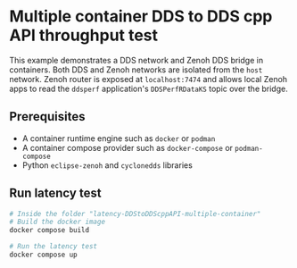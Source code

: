 
# Multiple container DDS to DDS cpp API throughput test

This example demonstrates a DDS network and Zenoh DDS bridge in containers. Both DDS and Zenoh networks are isolated from the `host` network. Zenoh router is exposed at `localhost:7474` and allows local Zenoh apps to read the `ddsperf` application's `DDSPerfRDataKS` topic over the bridge.

## Prerequisites

- A container runtime engine such as `docker` or `podman`
- A container compose provider such as `docker-compose` or `podman-compose`
- Python `eclipse-zenoh` and `cyclonedds` libraries

## Run latency test

```sh
# Inside the folder "latency-DDStoDDScppAPI-multiple-container"
# Build the docker image
docker compose build

# Run the latency test 
docker compose up 
